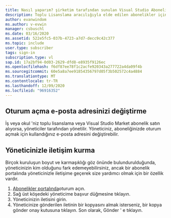 ```yaml
---
title: Nasıl yaparım? şirketim tarafından sunulan Visual Studio Aboneliğim için oturum açma e-postamı değiştirilsin mi?
description: Toplu Lisanslama aracılığıyla elde edilen abonelikler için Visual Studio oturum açma adresinizdeki değişikliği isteme hakkında bilgi edinin
author: evanwindom
ms.author: v-evwin
manager: csbuschl
ms.date: 03/16/2020
ms.assetid: 522e5fc5-037b-4723-a7d7-decc9c42c377
ms.topic: include
user.type: subscriber
tags: sign-in
subscription.type: vl
sap.id: 17a2bf94-0d03-2629-dfd8-e8935f9126ec
ms.openlocfilehash: f6df87ee78f1c2acfe920343a277722a4da09f4b
ms.sourcegitcommit: 60e5a8a7ee91854356797d05f3b502572c4a4884
ms.translationtype: MT
ms.contentlocale: tr-TR
ms.lasthandoff: 12/09/2020
ms.locfileid: "96916352"
---
```

## <a name="how-to-change-your-sign-in-email-address"></a>Oturum açma e-posta adresinizi değiştirme

İş veya okul 'niz toplu lisanslama veya Visual Studio Market abonelik satın alıyorsa, yöneticiler tarafından yönetilir.  Yöneticiniz, aboneliğinizde oturum açmak için kullandığınız e-posta adresini değiştirebilir.  

## <a name="how-to-contact-your-administrator"></a>Yöneticinizle iletişim kurma 

Birçok kuruluşun boyut ve karmaşıklığı göz önünde bulundurulduğunda, yöneticinizin kim olduğunu fark edemeyebilirsiniz, ancak bir abonelik portalında yöneticinizle iletişime geçerek size yardımcı olmak için bir özellik vardır. 

1. [Abonelikler portalında](https://my.visualstudio.com/benefits)oturum açın.  
1. Sağ üst köşedeki yöneticime başvur düğmesine tıklayın. 
1. Yöneticinizin iletisini girin. 
1. Yöneticinize gönderilen iletinin bir kopyasını almak isterseniz, bir kopya gönder onay kutusuna tıklayın. Son olarak, Gönder ' e tıklayın.